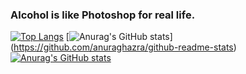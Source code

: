 ### Alcohol is like Photoshop for real life.

<!--
**somaasahi/somaasahi** is a ✨ _special_ ✨ repository because its `README.md` (this file) appears on your GitHub profile.

Here are some ideas to get you started:

- 🔭 I’m currently working on ...
- 🌱 I’m currently learning ...
- 👯 I’m looking to collaborate on ...
- 🤔 I’m looking for help with ...
- 💬 Ask me about ...
- 📫 How to reach me: ...
- 😄 Pronouns: ...
- ⚡ Fun fact: ...
-->
[![Top Langs](https://github-readme-stats.vercel.app/api/top-langs/?username={somaasahi}&theme=onedark
)](https://github.com/anuraghazra/github-readme-stats)
[![Anurag's GitHub stats](https://github-readme-stats.vercel.app/api?username={somaasahi}&theme=onedark)]
(https://github.com/anuraghazra/github-readme-stats)
[![Anurag's GitHub stats](https://github-readme-stats.vercel.app/api?username={somaasahi}&theme=onedark&show_icons=true)](https://github.com/anuraghazra/github-readme-stats)

